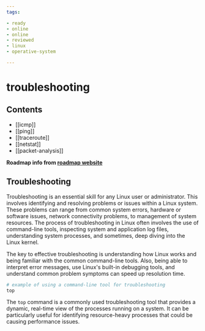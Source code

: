 ```yaml
---
tags:

- ready
- online
- online
- reviewed
- linux
- operative-system

---
```


# troubleshooting

## Contents

- [[icmp]]
- [[ping]]
- [[traceroute]]
- [[netstat]]
- [[packet-analysis]]

__Roadmap info from [roadmap website](https://roadmap.sh/linux/troubleshooting)__

## Troubleshooting

Troubleshooting is an essential skill for any Linux user or administrator. This involves identifying and resolving problems or issues within a Linux system. These problems can range from common system errors, hardware or software issues, network connectivity problems, to management of system resources. The process of troubleshooting in Linux often involves the use of command-line tools, inspecting system and application log files, understanding system processes, and sometimes, deep diving into the Linux kernel.

The key to effective troubleshooting is understanding how Linux works and being familiar with the common command-line tools. Also, being able to interpret error messages, use Linux's built-in debugging tools, and understand common problem symptoms can speed up resolution time.

```bash
# example of using a command-line tool for troubleshooting
top

```

The `top` command is a commonly used troubleshooting tool that provides a dynamic, real-time view of the processes running on a system. It can be particularly useful for identifying resource-heavy processes that could be causing performance issues.
